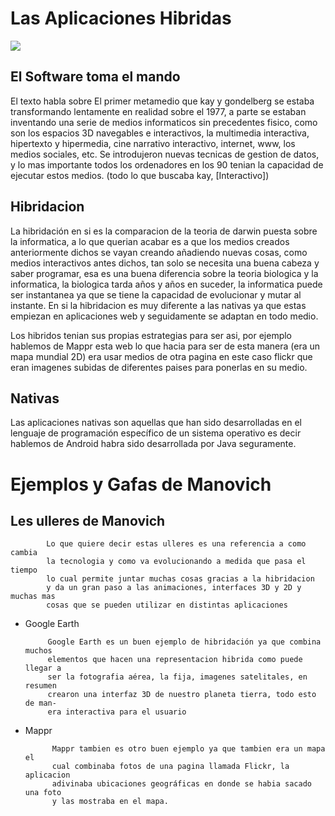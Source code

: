 # **Las Aplicaciones Hibridas**

![](https://mrhouston.net/wp-content/uploads/2018/03/Aplicaciones-Web.png)









## **El Software toma el mando**
El texto habla sobre El primer metamedio que kay y gondelberg se estaba transformando lentamente en realidad sobre el 1977, a parte se estaban inventando una serie de medios informaticos sin precedentes fisico, como son los espacios 3D navegables e interactivos,
la multimedia interactiva, hipertexto y hipermedia, cine narrativo interactivo, internet, www, los medios sociales, etc.
Se introdujeron nuevas tecnicas de gestion de datos, y lo mas importante todos los ordenadores en los 90 tenian la capacidad de ejecutar estos medios.
(todo lo que buscaba kay, [Interactivo])

## **Hibridacion**
La hibridación en si es la comparacion de la teoria de darwin puesta sobre la informatica, a lo que querian acabar es a que los medios creados anteriormente dichos se vayan creando añadiendo nuevas cosas, como medios interactivos antes dichos, tan solo se necesita una buena cabeza y saber programar, esa es una buena diferencia sobre la teoria biologica y la informatica, la biologica tarda años y años en suceder, la informatica puede ser instantanea ya que se tiene la capacidad de evolucionar y mutar al instante.
En si la hibridacion es muy diferente a las nativas ya que estas empiezan en aplicaciones web y seguidamente se adaptan en todo medio.

Los hibridos tenian sus propias estrategias para ser asi, por ejemplo hablemos de Mappr esta web lo que hacia para ser de esta manera (era un mapa mundial 2D) era usar medios de otra pagina en este caso flickr que eran imagenes subidas de diferentes paises para ponerlas en su medio.

## **Nativas**
Las aplicaciones nativas son aquellas que han sido desarrolladas en el lenguaje de programación específico de un sistema operativo es decir hablemos de Android habra sido desarrollada por Java seguramente.



# Ejemplos y Gafas de Manovich
## **Les ulleres de Manovich**
	
		    Lo que quiere decir estas ulleres es una referencia a como cambia 
		    la tecnologia y como va evolucionando a medida que pasa el tiempo
		    lo cual permite juntar muchas cosas gracias a la hibridacion
		    y da un gran paso a las animaciones, interfaces 3D y 2D y muchas mas
		    cosas que se pueden utilizar en distintas aplicaciones

 - Google Earth

					
			Google Earth es un buen ejemplo de hibridación ya que combina muchos 	
			elementos que hacen una representacion hibrida como puede llegar a
			ser la fotografia aérea, la fija, imagenes satelitales, en resumen 
			crearon una interfaz 3D de nuestro planeta tierra, todo esto de man-
			era interactiva para el usuario
	  	 	 
- Mappr

			Mappr tambien es otro buen ejemplo ya que tambien era un mapa el
			cual combinaba fotos de una pagina llamada Flickr, la aplicacion
			adivinaba ubicaciones geográficas en donde se habia sacado una foto
			y las mostraba en el mapa.
